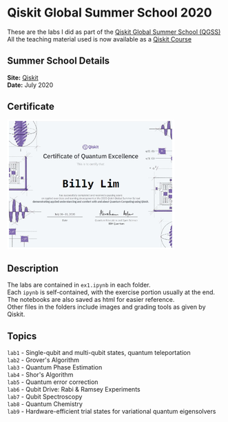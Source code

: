 # Qiskit Global Summer School 2020

These are the labs I did as part of the [Qiskit Global Summer School (QGSS)](https://qiskit.org/events/summer-school/)  
All the teaching material used is now available as a [Qiskit Course](https://qiskit.org/learn/intro-qc-qh/)  

## Summer School Details
__Site:__ [Qiskit](https://qiskit.org/events/summer-school/)  
__Date:__ July 2020  

## Certificate
<a href="https://qiskit-global-summer-school-certificates.anvil.app/"><img src="./QGSS_Certificate.jpg" alt="Quantum Excellence Certificate" height="300px"></a>  

## Description
The labs are contained in `ex1.ipynb` in each folder.  
Each `ipynb` is self-contained, with the exercise portion usually at the end.  
The notebooks are also saved as html for easier reference.  
Other files in the folders include images and grading tools as given by Qiskit.  

## Topics
`lab1` - Single-qubit and multi-qubit states, quantum teleportation  
`lab2` - Grover's Algorithm  
`lab3` - Quantum Phase Estimation  
`lab4` - Shor's Algorithm  
`lab5` - Quantum error correction  
`lab6` - Qubit Drive: Rabi & Ramsey Experiments  
`lab7` - Qubit Spectroscopy  
`lab8` - Quantum Chemistry  
`lab9` - Hardware-efficient trial states for variational quantum eigensolvers  